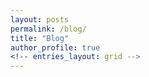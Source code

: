 ```yaml
---
layout: posts
permalink: /blog/
title: "Blog"
author_profile: true
<!-- entries_layout: grid -->
---
```

